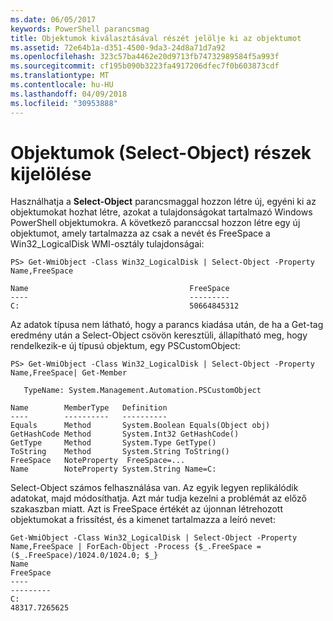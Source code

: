 ```yaml
---
ms.date: 06/05/2017
keywords: PowerShell parancsmag
title: Objektumok kiválasztásával részét jelölje ki az objektumot
ms.assetid: 72e64b1a-d351-4500-9da3-24d8a71d7a92
ms.openlocfilehash: 323c57ba4462e20d9713fb74732989584f5a993f
ms.sourcegitcommit: cf195b090b3223fa4917206dfec7f0b603873cdf
ms.translationtype: MT
ms.contentlocale: hu-HU
ms.lasthandoff: 04/09/2018
ms.locfileid: "30953888"
---
```

# <a name="selecting-parts-of-objects-select-object"></a>Objektumok (Select-Object) részek kijelölése

Használhatja a **Select-Object** parancsmaggal hozzon létre új, egyéni ki az objektumokat hozhat létre, azokat a tulajdonságokat tartalmazó Windows PowerShell objektumokra. A következő paranccsal hozzon létre egy új objektumot, amely tartalmazza az csak a nevét és FreeSpace a Win32_LogicalDisk WMI-osztály tulajdonságai:

```
PS> Get-WmiObject -Class Win32_LogicalDisk | Select-Object -Property Name,FreeSpace

Name                                    FreeSpace
----                                    ---------
C:                                      50664845312
```

Az adatok típusa nem látható, hogy a parancs kiadása után, de ha a Get-tag eredmény után a Select-Object csövön keresztüli, állapítható meg, hogy rendelkezik-e új típusú objektum, egy PSCustomObject:

```
PS> Get-WmiObject -Class Win32_LogicalDisk | Select-Object -Property Name,FreeSpace| Get-Member

   TypeName: System.Management.Automation.PSCustomObject

Name        MemberType   Definition
----        ----------   ----------
Equals      Method       System.Boolean Equals(Object obj)
GetHashCode Method       System.Int32 GetHashCode()
GetType     Method       System.Type GetType()
ToString    Method       System.String ToString()
FreeSpace   NoteProperty  FreeSpace=...
Name        NoteProperty System.String Name=C:
```

Select-Object számos felhasználása van. Az egyik legyen replikálódik adatokat, majd módosíthatja. Azt már tudja kezelni a problémát az előző szakaszban miatt. Azt is FreeSpace értékét az újonnan létrehozott objektumokat a frissítést, és a kimenet tartalmazza a leíró nevet:

```
Get-WmiObject -Class Win32_LogicalDisk | Select-Object -Property Name,FreeSpace | ForEach-Object -Process {$_.FreeSpace = ($_.FreeSpace)/1024.0/1024.0; $_}
Name                                                                  FreeSpace
----                                                                  ---------
C:                                                                48317.7265625
```